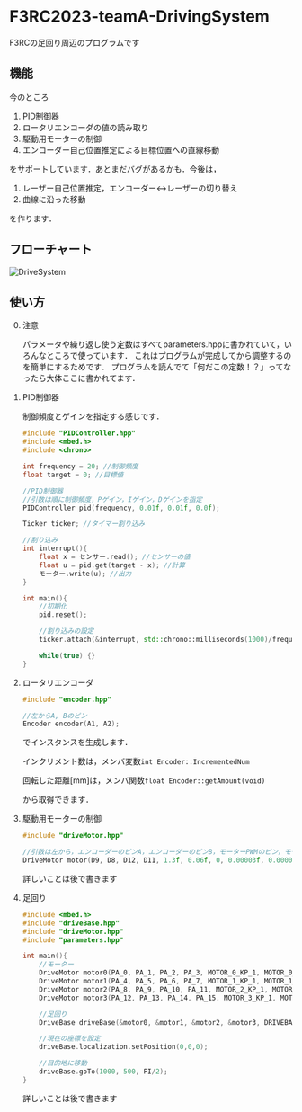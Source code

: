 
# F3RC2023-teamA-DrivingSystem

F3RCの足回り周辺のプログラムです

## 機能

今のところ
1. PID制御器
2. ロータリエンコーダの値の読み取り
3. 駆動用モーターの制御
4. エンコーダー自己位置推定による目標位置への直線移動

をサポートしています．あとまだバグがあるかも．今後は，
1. レーザー自己位置推定，エンコーダー↔︎レーザーの切り替え
2. 曲線に沿った移動

を作ります．

## フローチャート

![DriveSystem](https://user-images.githubusercontent.com/139035878/258173851-2150bdb4-e32b-4fe9-99ad-47ba0cc4f7de.png)

## 使い方

0. 注意
   
    パラメータや繰り返し使う定数はすべてparameters.hppに書かれていて，いろんなところで使っています．
    これはプログラムが完成してから調整するのを簡単にするためです．
    プログラムを読んでて「何だこの定数！？」ってなったら大体ここに書かれてます．

1. PID制御器

    制御頻度とゲインを指定する感じです．
    ```cpp
    #include "PIDController.hpp"
    #include <mbed.h>
    #include <chrono>

    int frequency = 20; //制御頻度
    float target = 0; //目標値

    //PID制御器
    //引数は順に制御頻度，Pゲイン，Iゲイン，Dゲインを指定
    PIDController pid(frequency, 0.01f, 0.01f, 0.0f);

    Ticker ticker; //タイマー割り込み

    //割り込み
    int interrupt(){
        float x = センサー.read(); //センサーの値
        float u = pid.get(target - x); //計算
        モーター.write(u); //出力
    }

    int main(){
        //初期化
        pid.reset();

        //割り込みの設定
        ticker.attach(&interrupt, std::chrono::milliseconds(1000)/frequency);

        while(true) {} 
    }
    ```

2. ロータリエンコーダ
    ```cpp
    #include "encoder.hpp"

    //左からA, Bのピン
    Encoder encoder(A1, A2);
    ```
    でインスタンスを生成します．

    インクリメント数は，メンバ変数`int Encoder::IncrementedNum`

    回転した距離[mm]は，メンバ関数`float Encoder::getAmount(void)`

    から取得できます．

3. 駆動用モーターの制御
    ```cpp
    #include "driveMotor.hpp"

    //引数は左から，エンコーダーのピンA，エンコーダーのピンB，モーターPWMのピン，モーターDIRのピン，Pゲイン，Iゲイン，Dゲイン
    DriveMotor motor(D9, D8, D12, D11, 1.3f, 0.06f, 0, 0.00003f, 0.000001f, 0);
    ```
    詳しいことは後で書きます

4. 足回り
    ```cpp
    #include <mbed.h>
    #include "driveBase.hpp"
    #include "driveMotor.hpp"
    #include "parameters.hpp"

    int main(){
        //モーター
        DriveMotor motor0(PA_0, PA_1, PA_2, PA_3, MOTOR_0_KP_1, MOTOR_0_KI_1, MOTOR_0_KD_1, MOTOR_0_KP_1, MOTOR_1_KI_1, MOTOR_2_KD_1);
        DriveMotor motor1(PA_4, PA_5, PA_6, PA_7, MOTOR_1_KP_1, MOTOR_1_KI_1, MOTOR_1_KD_1, MOTOR_0_KP_1, MOTOR_1_KI_1, MOTOR_2_KD_1);
        DriveMotor motor2(PA_8, PA_9, PA_10, PA_11, MOTOR_2_KP_1, MOTOR_2_KI_1, MOTOR_2_KD_1, MOTOR_0_KP_1, MOTOR_1_KI_1, MOTOR_2_KD_1);
        DriveMotor motor3(PA_12, PA_13, PA_14, PA_15, MOTOR_3_KP_1, MOTOR_3_KI_1, MOTOR_3_KD_1, MOTOR_0_KP_1, MOTOR_1_KI_1, MOTOR_2_KD_1);

        //足回り
        DriveBase driveBase(&motor0, &motor1, &motor2, &motor3, DRIVEBASE_KP, DRIVEBASE_KI, DRIVEBASE_KD, DRIVEBASE_ROTATE_KP, DRIVEBASE_ROTATE_KI, DRIVEBASE_ROTATE_KD);

        //現在の座標を設定
        driveBase.localization.setPosition(0,0,0);

        //目的地に移動
        driveBase.goTo(1000, 500, PI/2);
    }
    ```
    詳しいことは後で書きます

    


